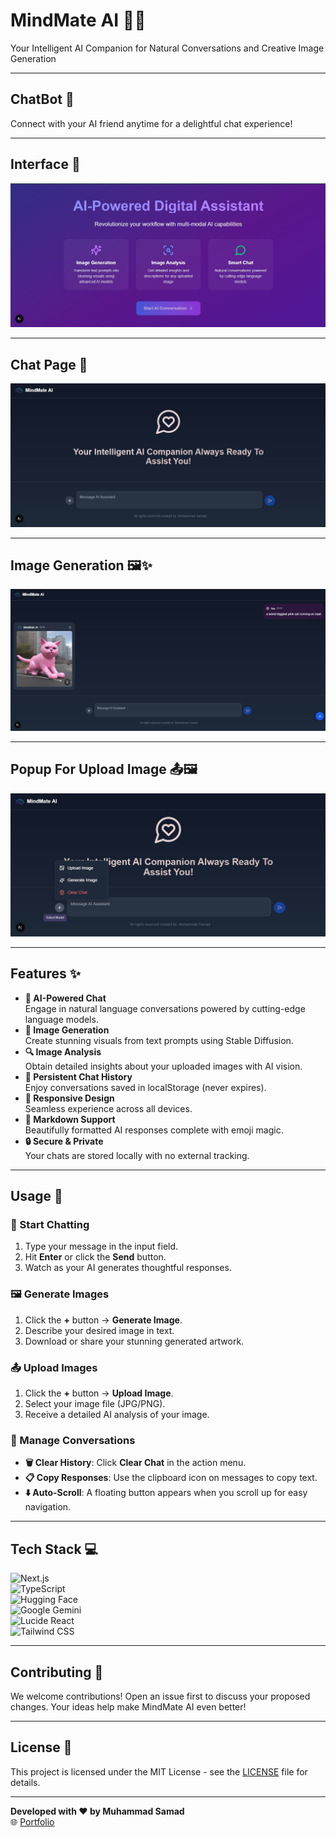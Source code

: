 # MindMate AI 🧠🤖

Your Intelligent AI Companion for Natural Conversations and Creative Image Generation

---

## ChatBot 🤖

Connect with your AI friend anytime for a delightful chat experience!

---

## Interface 🎨

![Interface](/public/images/chatbot-ss1.jpeg)

---

## Chat Page 💬

![Chat Page](/public/images/chatbot-ss2.jpeg)

---

## Image Generation 🖼️✨

![Image Generation](/public/images/chatbot-ss3.jpeg)

---

## Popup For Upload Image 📤🖼️

![Popup For Upload Image](/public/images/chatbot-ss4.jpeg)

---

## Features ✨

- **🤖 AI-Powered Chat**  
  Engage in natural language conversations powered by cutting-edge language models.
- **🎨 Image Generation**  
  Create stunning visuals from text prompts using Stable Diffusion.
- **🔍 Image Analysis**  
  Obtain detailed insights about your uploaded images with AI vision.
- **💾 Persistent Chat History**  
  Enjoy conversations saved in localStorage (never expires).
- **📱 Responsive Design**  
  Seamless experience across all devices.
- **📝 Markdown Support**  
  Beautifully formatted AI responses complete with emoji magic.
- **🔒 Secure & Private**  
  Your chats are stored locally with no external tracking.

---

## Usage 🚀

### 💬 Start Chatting
1. Type your message in the input field.
2. Hit **Enter** or click the **Send** button.
3. Watch as your AI generates thoughtful responses.

### 🖼️ Generate Images
1. Click the **+** button → **Generate Image**.
2. Describe your desired image in text.
3. Download or share your stunning generated artwork.

### 📤 Upload Images
1. Click the **+** button → **Upload Image**.
2. Select your image file (JPG/PNG).
3. Receive a detailed AI analysis of your image.

### 🔄 Manage Conversations
- **🗑️ Clear History**: Click **Clear Chat** in the action menu.
- **📋 Copy Responses**: Use the clipboard icon on messages to copy text.
- **⬇️ Auto-Scroll**: A floating button appears when you scroll up for easy navigation.

---

## Tech Stack 💻

![Next.js](https://img.shields.io/badge/Next.js-14.2.3-000000?logo=next.js)  
![TypeScript](https://img.shields.io/badge/TypeScript-5.0+-3178C6?logo=typescript)  
![Hugging Face](https://img.shields.io/badge/Hugging%20Face-Inference%20API-FFD21F)  
![Google Gemini](https://img.shields.io/badge/Google-Gemini%20API-4285F4)  
![Lucide React](https://img.shields.io/badge/Lucide-React%20Icons-FF6B6B)  
![Tailwind CSS](https://img.shields.io/badge/Tailwind-CSS-06B6D4)

---

## Contributing 🤝

We welcome contributions! Open an issue first to discuss your proposed changes. Your ideas help make MindMate AI even better!

---

## License 📄

This project is licensed under the MIT License - see the [LICENSE](LICENSE) file for details.

---

**Developed with ❤️ by Muhammad Samad**  
🌐 [Portfolio](https://portfolio-tailwind-css-by-samad.vercel.app/)